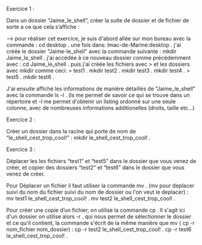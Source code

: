 Exercice 1 : 

Dans un dossier “Jaime_le_shell”, créer la suite de dossier et de fichier de sorte a ce que cela s’affiche : 

-->
pour réaliser cet exercice,  je suis d'abord allée sur mon bureau avec la commande : cd desktop .
une fois dans: Imac-de-Marine:desktop .
j'ai créée le dossier "Jaime-le_shell" avec la commande suivante : 
mkdir Jaime_le_shell .
j'ai accédée à ce nouveau dossier comme précédemment avec : 
cd Jaime_le_shell .
puis j'ai créée les fichiers avec > et les dossiers avec mkdir comme ceci: 
                                                                           > test1 .
                                                                           mkdir test2 .
                                                                           mkdir test3 .
                                                                           mkdir test4 .
                                                                           > test5 .
                                                                           mkdir test6 .
                                                                           
J'ai ensuite affiché les informations de manière détaillés de "Jaime_le_shell" avec la commande ls -l . (ls me permet de savoir ce qui se trouve dans un répertoire et -l me permet d'obtenir un listing ordonné sur une seule colonne, avec de nombreuses informations additionelles (droits, taille etc...) 

Exercice 2 :

Créer un dossier dans la racine qui porte de nom de “le_shell_cest_trop_cool!” :
mkdir le_shell_cest_trop_cool! .
                                                                                  
Exercice 3 :

Déplacer les les fichiers “test1” et “test5” dans le dossier que vous venez de créer, et copier des dossiers “test2” et “test6” dans le dossier que vous venez de créer.

Pour Déplacer un fichier il faut utiliser la commande mv . (mv pour deplacer suivi du nom du fichier suivi du nom de dossier ou l'on veut le deplacer) : 
mv test1 le_shell_cest_trop_cool! .
mv test2 le_shell_cest_trop_cool! .

Pour créer une copie d’un fichier, on utilise la commande cp . Il s'agit ici d'un dossier on utilise alors -r .  qui nous permet de sélectionner le dossier et ce qu'il contient, la commande s'écrit de la même manière que mv ( cp -r nom_fichier nom_dossier) :
cp -r test2 le_shell_cest_trop_cool! .
cp -r test6 le_shell_cest_trop_cool! .
